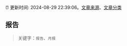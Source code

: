 :alarm_clock: 更新时间: 2024-08-29 22:39:06。[文章来源](/README.md)、[文章分类](/TAGS.md)

## 报告


> 关键字：`报告`、`月报`



